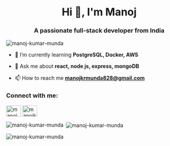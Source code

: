 <h1 align="center">Hi 👋, I'm Manoj</h1>
<h3 align="center">A passionate full-stack developer from India</h3>

<p align="left"> <img src="https://komarev.com/ghpvc/?username=manoj-kumar-munda&label=Profile%20views&color=0e75b6&style=flat" alt="manoj-kumar-munda" /> </p>

- 🌱 I’m currently learning **PostgreSQL, Docker, AWS**

- 💬 Ask me about **react, node js, express, mongoDB**

- 📫 How to reach me **manojkrmunda828@gmail.com**

<h3 align="left">Connect with me:</h3>
<p align="left">
<a href="https://twitter.com/manojdev99" target="blank"><img align="center" src="https://raw.githubusercontent.com/rahuldkjain/github-profile-readme-generator/master/src/images/icons/Social/twitter.svg" alt="manojdev99" height="30" width="40" /></a>
<a href="https://linkedin.com/in/manojkumarmunda" target="blank"><img align="center" src="https://raw.githubusercontent.com/rahuldkjain/github-profile-readme-generator/master/src/images/icons/Social/linked-in-alt.svg" alt="manojkumarmunda" height="30" width="40" /></a>
</p>


<p><img align="left" src="https://github-readme-stats.vercel.app/api/top-langs?username=manoj-kumar-munda&show_icons=true&locale=en&layout=compact" alt="manoj-kumar-munda" /></p>

<p>&nbsp;<img align="center" src="https://github-readme-stats.vercel.app/api?username=manoj-kumar-munda&show_icons=true&locale=en" alt="manoj-kumar-munda" /></p>

<p><img align="center" src="https://github-readme-streak-stats.herokuapp.com/?user=manoj-kumar-munda&" alt="manoj-kumar-munda" /></p>
